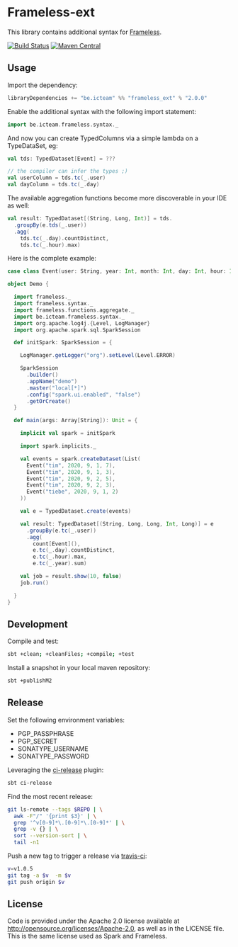 # Frameless-ext

This library contains additional syntax for [Frameless](https://github.com/typelevel/frameless).

[![Build Status](https://api.travis-ci.org/timvw/frameless-ext.png?branch=master)](https://travis-ci.org/timvw/frameless-ext)
[![Maven Central](https://img.shields.io/maven-central/v/be.icteam/frameless-ext_2.12.svg)](https://maven-badges.herokuapp.com/maven-central/be.icteam/frameless-ext_2.12)

## Usage

Import the dependency:

```scala
libraryDependencies += "be.icteam" %% "frameless_ext" % "2.0.0"
```

Enable the additional syntax with the following import statement:

```scala
import be.icteam.frameless.syntax._
```

And now you can create TypedColumns via a simple lambda on a TypeDataSet, eg:

```scala
val tds: TypedDataset[Event] = ???

// the compiler can infer the types ;)
val userColumn = tds.tc(_.user)
val dayColumn = tds.tc(_.day)
```

The available aggregation functions become more discoverable in your IDE as well:

```scala
val result: TypedDataset[(String, Long, Int)] = tds.
  .groupBy(e.tds(_.user))
  .agg(
    tds.tc(_.day).countDistinct,
    tds.tc(_.hour).max)
```

Here is the complete example:


```scala
case class Event(user: String, year: Int, month: Int, day: Int, hour: Int)

object Demo {

  import frameless._
  import frameless.syntax._
  import frameless.functions.aggregate._
  import be.icteam.frameless.syntax._
  import org.apache.log4j.{Level, LogManager}
  import org.apache.spark.sql.SparkSession

  def initSpark: SparkSession = {

    LogManager.getLogger("org").setLevel(Level.ERROR)

    SparkSession
      .builder()
      .appName("demo")
      .master("local[*]")
      .config("spark.ui.enabled", "false")
      .getOrCreate()
  }

  def main(args: Array[String]): Unit = {

    implicit val spark = initSpark

    import spark.implicits._

    val events = spark.createDataset(List(
      Event("tim", 2020, 9, 1, 7),
      Event("tim", 2020, 9, 1, 3),
      Event("tim", 2020, 9, 2, 5),
      Event("tim", 2020, 9, 2, 3),
      Event("tiebe", 2020, 9, 1, 2)
    ))

    val e = TypedDataset.create(events)

    val result: TypedDataset[(String, Long, Long, Int, Long)] = e
      .groupBy(e.tc(_.user))
      .agg(
        count[Event](),
        e.tc(_.day).countDistinct,
        e.tc(_.hour).max,
        e.tc(_.year).sum)

    val job = result.show(10, false)
    job.run()

  }
}
```

## Development

Compile and test:

```bash
sbt +clean; +cleanFiles; +compile; +test
```

Install a snapshot in your local maven repository:

```bash
sbt +publishM2
```

## Release

Set the following environment variables:
- PGP_PASSPHRASE
- PGP_SECRET
- SONATYPE_USERNAME
- SONATYPE_PASSWORD

Leveraging the [ci-release](https://github.com/olafurpg/sbt-ci-release) plugin:

```bash
sbt ci-release
```

Find the most recent release:

```bash
git ls-remote --tags $REPO | \
  awk -F"/" '{print $3}' | \
  grep '^v[0-9]*\.[0-9]*\.[0-9]*' | \
  grep -v {} | \
  sort --version-sort | \
  tail -n1
```

Push a new tag to trigger a release via [travis-ci](https://travis-ci.org/github/timvw/frameless-ext):

```bash
v=v1.0.5
git tag -a $v  -m $v
git push origin $v
```

## License

Code is provided under the Apache 2.0 license available at http://opensource.org/licenses/Apache-2.0, as well as in the LICENSE file. This is the same license used as Spark and Frameless.